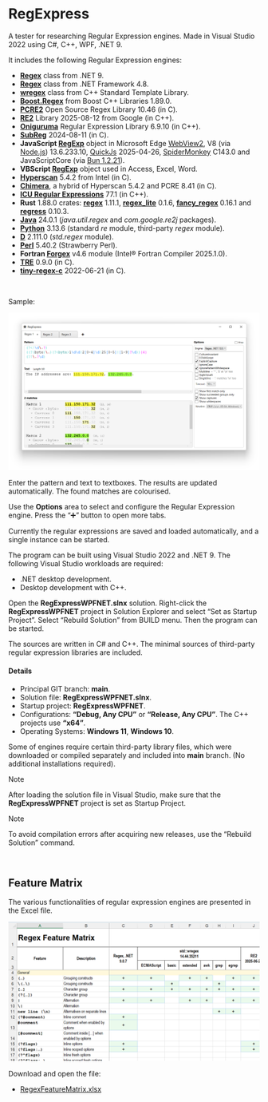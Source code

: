 ﻿# RegExpress

A tester for researching Regular Expression engines. Made in Visual Studio 2022 using C#, C++, WPF, .NET 9.

It includes the following Regular Expression engines:

* **[Regex](https://learn.microsoft.com/en-us/dotnet/api/system.text.regularexpressions.regex?view=net-9.0)** class from .NET 9.
* **[Regex](https://learn.microsoft.com/en-us/dotnet/api/system.text.regularexpressions.regex?view=netframework-4.8)** class from .NET Framework 4.8.
* **[wregex](https://docs.microsoft.com/en-us/cpp/standard-library/regex)** class from C++ Standard Template Library.
* **[Boost.Regex](https://www.boost.org/doc/libs/1_89_0/libs/regex/doc/html/index.html)** from Boost C++ Libraries 1.89.0.
* **[PCRE2](https://pcre.org/)** Open Source Regex Library 10.46 (in C).
* **[RE2](https://github.com/google/re2)** Library 2025-08-12 from Google (in C++).
* **[Oniguruma](https://github.com/kkos/oniguruma)** Regular Expression Library 6.9.10 (in C++).
* **[SubReg](https://github.com/mattbucknall/subreg)** 2024-08-11 (in C).
* **JavaScript [RegExp](https://developer.mozilla.org/en-US/docs/Web/JavaScript/Reference/Global_Objects/RegExp)** object
  in Microsoft Edge [WebView2](https://docs.microsoft.com/en-us/microsoft-edge/webview2/), 
  V8 \(via [Node.js](https://nodejs.org)\) 13.6.233.10,
  [QuickJs](https://bellard.org/quickjs/) 2025-04-26,
  [SpiderMonkey](https://spidermonkey.dev/) C143.0
  and JavaScriptCore (via [Bun 1.2.21](https://bun.sh/)).
* **VBScript [RegExp](https://learn.microsoft.com/en-us/previous-versions/yab2dx62(v=vs.85))** object used in Access, Excel, Word.
* **[Hyperscan](https://github.com/intel/hyperscan)** 5.4.2 from Intel (in C).
* **[Chimera](http://intel.github.io/hyperscan/dev-reference/chimera.html)**, a hybrid of Hyperscan 5.4.2 and PCRE 8.41 (in C).
* **[ICU Regular Expressions](https://icu.unicode.org/)** 77.1 (in C++).
* **Rust** 1.88.0 crates: **[regex](https://docs.rs/regex)** 1.11.1, **[regex\_lite](https://docs.rs/regex_lite)** 0.1.6, **[fancy\_regex](https://docs.rs/fancy-regex)** 0.16.1 
  and **[regress](https://docs.rs/regress)** 0.10.3.
* **[Java](https://docs.oracle.com/en/java/javase/24/docs/api/java.base/java/util/regex/package-summary.html)** 24.0.1 (*java.util.regex* and *com.google.re2j* packages).
* **[Python](https://www.python.org/)** 3.13.6 (standard *re* module, third-party *regex* module).
* **[D](https://dlang.org/phobos/std_regex.html)** 2.111.0 (*std.regex* module).
* **[Perl](https://perldoc.perl.org/perlreref)** 5.40.2 (Strawberry Perl).
* **Fortran [Forgex](https://github.com/ShinobuAmasaki/forgex)** v4.6 module (Intel® Fortran Compiler 2025.1.0).
* **[TRE](https://github.com/laurikari/tre)** 0.9.0 (in C).
* **[tiny-regex-c](https://github.com/rurban/tiny-regex-c)** 2022-06-21 (in C).


<br/>

Sample:

![Screenshot of RegExpress](Screenshot1.png)

Enter the pattern and text to textboxes. The results are updated automatically. The found matches are colourised.

Use the **Options** area to select and configure the Regular Expression engine. Press the “➕” button to open more tabs. 

Currently the regular expressions are saved and loaded automatically, and a single instance can be started.

The program can be built using Visual Studio 2022 and .NET 9. The following Visual Studio workloads are required:

* .NET desktop development.
* Desktop development with C++.

Open the **RegExpressWPFNET.slnx** solution. Right-click the **RegExpressWPFNET** project in Solution Explorer
and select “Set as Startup Project”. Select “Rebuild Solution” from BUILD menu. Then the program can be started.

The sources are written in C# and C++. The minimal sources of third-party regular expression libraries are included.

#### Details

* Principal GIT branch: **main**.
* Solution file: **RegExpressWPFNET.slnx**.
* Startup project: **RegExpressWPFNET**.
* Configurations: **“Debug, Any CPU”** or **“Release, Any CPU”**. The C++ projects use **“x64”**.
* Operating Systems: **Windows 11**, **Windows 10**.

Some of engines require certain third-party library files, which were downloaded or compiled separately 
and included into **main** branch. (No additional installations required).

> [!NOTE]
> After loading the solution file in Visual Studio, make sure that 
> the **RegExpressWPFNET** project is set as Startup Project.

> [!NOTE]
> To avoid compilation errors after acquiring new releases, use the “Rebuild Solution” command.

<br/>

## Feature Matrix

The various functionalities of regular expression engines are presented in the Excel file.

![Feature Matrix](FM.png)

Download and open the file:

* [RegexFeatureMatrix.xlsx](RegexFeatureMatrix.xlsx)

<br/>
<br/>
<br/>
